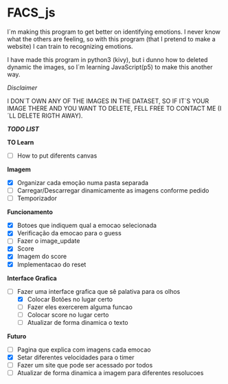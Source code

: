 # FACS_js

I´m making this program to get better on identifying emotions. I never know what the others are feeling, so with this program (that I pretend to make a website) I can train to
recognizing emotions.

I have made this program in python3 (kivy), but i dunno how to deleted dynamic the images, so I´m learning JavaScript(p5) to make this another way.

*Disclaimer*

  I DON´T OWN ANY OF THE IMAGES IN THE DATASET, SO IF IT´S YOUR IMAGE THERE AND YOU WANT TO
  DELETE, FELL FREE TO CONTACT ME (I´LL DELETE RIGTH AWAY).  

***TODO LIST***

  **TO Learn**
  - [ ] How to put diferents canvas

  **Imagem**
  - [x] Organizar cada emoção numa pasta separada
  - [ ] Carregar/Descarregar dinamicamente as imagens conforme pedido
  - [ ] Temporizador

  **Funcionamento**
  - [x] Botoes que indiquem qual a emocao selecionada
  - [x] Verificação da emocao para o  guess
  - [ ] Fazer o image_update
  - [x] Score
  - [x] Imagem do score
  - [x]  Implementacao do reset

  **Interface Grafica**
  - [ ] Fazer uma interface grafica que sê palativa para os olhos
     - [x] Colocar Botões no lugar certo
     - [ ] Fazer eles exercerem alguma funcao
     - [ ] Colocar score no lugar certo
     - [ ] Atualizar de forma dinamica o texto

  **Futuro**
  - [ ] Pagina que explica com imagens cada emocao
  - [x] Setar diferentes velocidades para o timer
  - [ ]  Fazer um site que pode ser acessado por todos
  - [ ] Atualizar de forma dinamica a imagem para diferentes resolucoes

